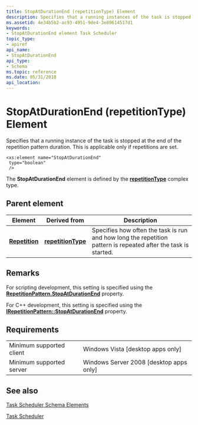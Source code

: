 ```yaml
---
title: StopAtDurationEnd (repetitionType) Element
description: Specifies that a running instances of the task is stopped at the end of the repetition pattern duration.
ms.assetid: 4e34b5b2-ac93-4951-9de4-3e89614517d1
keywords:
- StopAtDurationEnd element Task Scheduler
topic_type:
- apiref
api_name:
- StopAtDurationEnd
api_type:
- Schema
ms.topic: reference
ms.date: 05/31/2018
api_location: 
---
```


# StopAtDurationEnd (repetitionType) Element

Specifies that a running instance of the task is stopped at the end of the repetition pattern duration. This is applicable only if repetitions are set.

``` syntax
<xs:element name="StopAtDurationEnd"
 type="boolean"
 />
```

The **StopAtDurationEnd** element is defined by the [**repetitionType**](taskschedulerschema-repetitiontype-complextype.md) complex type.

## Parent element

| Element | Derived from | Description |
|-|-|-|
| [**Repetition**](taskschedulerschema-repetition-triggerbasetype-element.md) | [**repetitionType**](taskschedulerschema-repetitiontype-complextype.md) | Specifies how often the task is run and how long the repetition pattern is repeated after the task is started.<br/> |

## Remarks

For scripting development, this setting is specified using the [**RepetitionPattern.StopAtDurationEnd**](repetitionpattern-stopatdurationend.md) property.

For C++ development, this setting is specified using the [**IRepetitionPattern::StopAtDurationEnd**](/windows/win32/api/taskschd/nf-taskschd-irepetitionpattern-get_stopatdurationend) property.

## Requirements

| | |
|-|-|
| Minimum supported client<br/> | Windows Vista \[desktop apps only\]<br/> |
| Minimum supported server<br/> | Windows Server 2008 \[desktop apps only\]<br/> |

## See also

[Task Scheduler Schema Elements](task-scheduler-schema-elements.md)

[Task Scheduler](task-scheduler-start-page.md)
